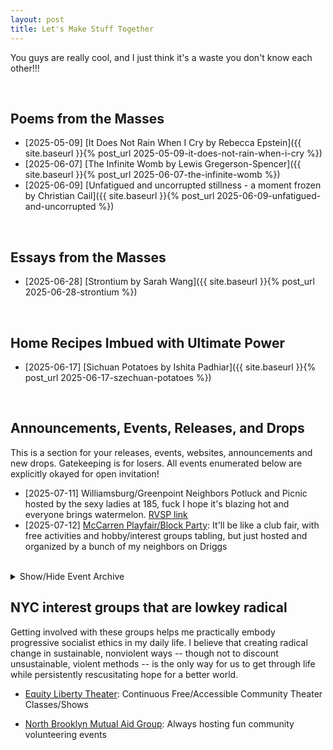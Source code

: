```yaml
---
layout: post
title: Let's Make Stuff Together
---
```


You guys are really cool, and I just think it's a waste you don't know each other!!! 

<br> 

## Poems from the Masses
<!-- Jekyll builds with version 3.0 and configured with a baseurl, need to prepend post_url or link tags with site.baseurl like below; the links will need to be updated to remove baseurl prefix once Github pages updates its Jekyll version -->
- [2025-05-09] [It Does Not Rain When I Cry by Rebecca Epstein]({{ site.baseurl }}{% post_url 2025-05-09-it-does-not-rain-when-i-cry %})
- [2025-06-07] [The Infinite Womb by Lewis Gregerson-Spencer]({{ site.baseurl }}{% post_url 2025-06-07-the-infinite-womb %})
- [2025-06-09] [Unfatigued and uncorrupted stillness - a moment frozen by Christian Cail]({{ site.baseurl }}{% post_url 2025-06-09-unfatigued-and-uncorrupted %})

<br> 

## Essays from the Masses
- [2025-06-28] [Strontium by Sarah Wang]({{ site.baseurl }}{% post_url 2025-06-28-strontium %})

<br> 

## Home Recipes Imbued with Ultimate Power
- [2025-06-17] [Sichuan Potatoes by Ishita Padhiar]({{ site.baseurl }}{% post_url 2025-06-17-szechuan-potatoes %})

<br> 

## Announcements, Events, Releases, and Drops
This is a section for your releases, events, websites, announcements and new drops. Gatekeeping is for losers. All events enumerated below are explicitly okayed for open invitation!

- [2025-07-11] Williamsburg/Greenpoint Neighbors Potluck and Picnic hosted by the sexy ladies at 185, fuck I hope it's blazing hot and everyone brings watermelon. [RVSP link](https://partiful.com/e/0IjkMKKJhPARk68aZGa1)
- [2025-07-12] [McCarren Playfair/Block Party](https://partiful.com/e/2tlrYfYCplrXtpL0wVJu?_bhlid=e9b022e84973747f4aa1b99f9bfd2f5fcf35292e): It'll be like a club fair, with free activities and hobby/interest groups tabling, but just hosted and organized by a bunch of my neighbors on Driggs

<br>

<details>
    <summary>Show/Hide Event Archive</summary>

    - [2025-06-20/21] One Woman Queer Roach Operetta by Adri. She literally wrote and is performing this entire thing???

    <br><br>

    - [2025-06-21] The Examined Review Volume 1 Launch Party by Adam. He designed and edited it! Also it is hosted in a garden, like shut up that's so cute

</details> 

## NYC interest groups that are lowkey radical
Getting involved with these groups helps me practically embody progressive socialist ethics in my daily life. I believe that creating radical change in sustainable, nonviolent ways -- though not to discount unsustainable, violent methods -- is the only way for us to get through life while persistently rescusitating hope for a better world.

- [Equity Liberty Theater](https://www.pineyforkpress.com/): Continuous Free/Accessible Community Theater Classes/Shows

- [North Brooklyn Mutual Aid Group](https://northbrooklynmutualaid.org/Community-Initiatives): Always hosting fun community volunteering events

<br>











